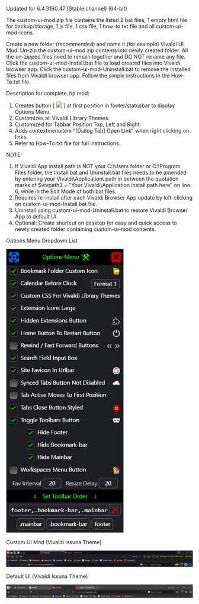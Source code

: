 Updated for 6.4.3160.47 (Stable channel) (64-bit)

The custom-ui-mod.zip file contains the listed 2 bat files, 1 empty html file for backup/storage, 1 js file, 1 css file, 1 how-to.txt file and all custom-ui-mod-icons.

Create a new folder (recommended) and name it (for example) Vivaldi UI Mod. Un-zip the custom-ui-mod.zip contents into newly created folder. 
All the un-zipped files need to remain together and DO NOT rename any file. Click the custom-ui-mod-Install.bat file to load created files into Vivaldi browser app.
Click the custom-ui-mod-Uninstall.bat to remove the installed files from Vivaldi browser app. Follow the simple instructions in the How-To.txt file.

Description for complete.zip mod:
1. Creates button [ <img src="https://github.com/srazzano/Images/blob/master/options.png"/> ] at first position in footer/statusbar to display Options Menu.
2. Customizes all Vivaldi Library Themes.
3. Customized for Tabbar Position Top, Left and Right.
4. Adds contextmenuitem "[Dialog Tab] Open Link" when right clicking on links.
5. Refer to How-To.txt file for full instructions.

NOTE: 
1. If Vivaldi App install path is NOT your C:\Users folder or C:\Program Files folder, the Install.bat and Uninstall.bat files needs to be amended by entering
   your Vivaldi\Application\ path in between the quotation marks of $vivpath3 = "Your Vivaldi\Application install path here" on line 6, while in the Edit Mode of both bat files.
2. Requires re-install after each Vivaldi Browser App update by left-clicking on custom-ui-mod-Install.bat file.
3. Uninstall using custom-ui-mod-Uninstall.bat to restore Vivaldi Browser App to default UI.
4. Optional: Create shortcut on desktop for easy and quick access to newly created folder containing custom-ui-mod contents.

Options Menu Dropdown List

<img src="https://github.com/Razzano/Images/blob/master/Custom_UI_Options_Menu.png"/>

Custom UI Mod (Vivaldi Issuna Theme)

<img src="https://github.com/Razzano/Images/blob/master/Custom_UI_Mod.png"/>

Default UI (Vivaldi Issuna Theme)

<img src="https://github.com/Razzano/Images/blob/master/Default_UI.png"/>

